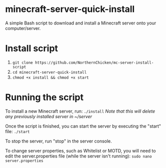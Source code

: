 # minecraft-server-quick-install
A simple Bash script to download and install a Minecraft server onto your computer/server.

# Install script
1. ```git clone https://github.com/NorthernChicken/mc-server-install-script```
2. ```cd minecraft-server-quick-install```
3. ```chmod +x install && chmod +x start```

# Running the script
To install a new Minecraft server, run:
```./install```
*Note that this will delete any previously installed server in ~/server*

Once the script is finished, you can start the server by executing the "start" file:
```./start```

To stop the server, run "stop" in the server console.

To change server properties, such as Whitelist or MOTD, you will need to edit the server.properties file (while the server isn't running):
```sudo nano server.properties```
